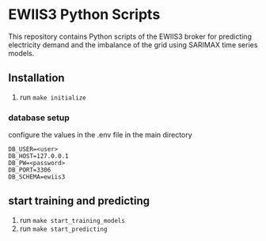 # EWIIS3 Python Scripts
This repository contains Python scripts of the EWIIS3 broker for predicting electricity demand and the imbalance of the grid using SARIMAX time series models.

## Installation
1. run `make initialize`

### database setup
configure the values in the .env file in the main directory
```
DB_USER=<user>
DB_HOST=127.0.0.1
DB_PW=<password>
DB_PORT=3306
DB_SCHEMA=ewiis3
```
## start training and predicting
1. run `make start_training_models`
2. run `make start_predicting`
